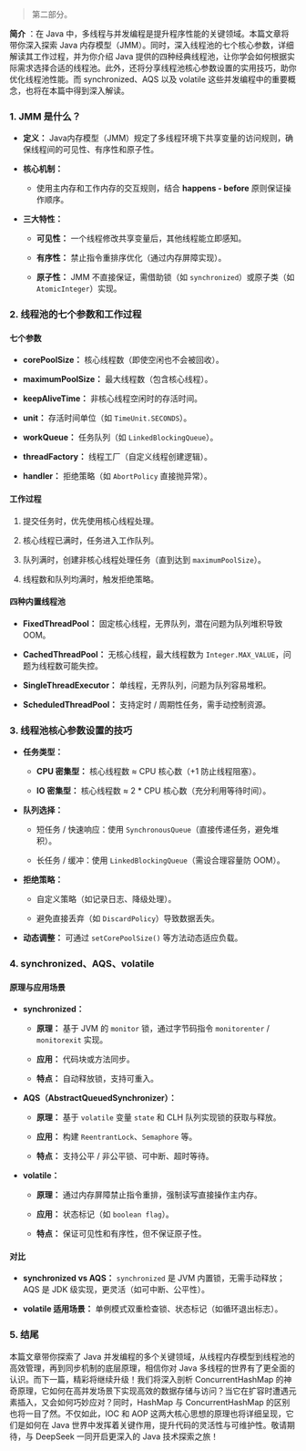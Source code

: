 
> 第二部分。

**简介** ：在 Java 中，多线程与并发编程是提升程序性能的关键领域。本篇文章将带你深入探索 Java 内存模型（JMM）。同时，深入线程池的七个核心参数，详细解读其工作过程，并为你介绍 Java 提供的四种经典线程池，让你学会如何根据实际需求选择合适的线程池。此外，还将分享线程池核心参数设置的实用技巧，助你优化线程池性能。而 synchronized、AQS 以及 volatile 这些并发编程中的重要概念，也将在本篇中得到深入解读。

### 1. JMM 是什么？

- **定义：** Java内存模型（JMM）规定了多线程环境下共享变量的访问规则，确保线程间的可见性、有序性和原子性。
    
- **核心机制：**
    
    - 使用主内存和工作内存的交互规则，结合 **happens - before** 原则保证操作顺序。
        
- **三大特性：**
    
    - **可见性：** 一个线程修改共享变量后，其他线程能立即感知。
        
    - **有序性：** 禁止指令重排序优化（通过内存屏障实现）。
        
    - **原子性：** JMM 不直接保证，需借助锁（如 `synchronized`）或原子类（如 `AtomicInteger`）实现。
        

### 2. 线程池的七个参数和工作过程

#### **七个参数**

- **corePoolSize：** 核心线程数（即使空闲也不会被回收）。
    
- **maximumPoolSize：** 最大线程数（包含核心线程）。
    
- **keepAliveTime：** 非核心线程空闲时的存活时间。
    
- **unit：** 存活时间单位（如 `TimeUnit.SECONDS`）。
    
- **workQueue：** 任务队列（如 `LinkedBlockingQueue`）。
    
- **threadFactory：** 线程工厂（自定义线程创建逻辑）。
    
- **handler：** 拒绝策略（如 `AbortPolicy` 直接抛异常）。
    

#### **工作过程**

1. 提交任务时，优先使用核心线程处理。
    
2. 核心线程已满时，任务进入工作队列。
    
3. 队列满时，创建非核心线程处理任务（直到达到 `maximumPoolSize`）。
    
4. 线程数和队列均满时，触发拒绝策略。
    

#### **四种内置线程池**

- **FixedThreadPool：** 固定核心线程，无界队列，潜在问题为队列堆积导致 OOM。
    
- **CachedThreadPool：** 无核心线程，最大线程数为 `Integer.MAX_VALUE`，问题为线程数可能失控。
    
- **SingleThreadExecutor：** 单线程，无界队列，问题为队列容易堆积。
    
- **ScheduledThreadPool：** 支持定时 / 周期性任务，需手动控制资源。
    

### 3. 线程池核心参数设置的技巧

- **任务类型：**
    
    - **CPU 密集型：** 核心线程数 ≈ CPU 核心数（+1 防止线程阻塞）。
        
    - **IO 密集型：** 核心线程数 ≈ 2 * CPU 核心数（充分利用等待时间）。
        
- **队列选择：**
    
    - 短任务 / 快速响应：使用 `SynchronousQueue`（直接传递任务，避免堆积）。
        
    - 长任务 / 缓冲：使用 `LinkedBlockingQueue`（需设合理容量防 OOM）。
        
- **拒绝策略：**
    
    - 自定义策略（如记录日志、降级处理）。
        
    - 避免直接丢弃（如 `DiscardPolicy`）导致数据丢失。
        
- **动态调整：** 可通过 `setCorePoolSize()` 等方法动态适应负载。
    

### 4. synchronized、AQS、volatile

#### **原理与应用场景**

- **synchronized：**
    
    - **原理：** 基于 JVM 的 `monitor` 锁，通过字节码指令 `monitorenter` / `monitorexit` 实现。
        
    - **应用：** 代码块或方法同步。
        
    - **特点：** 自动释放锁，支持可重入。
        
- **AQS（AbstractQueuedSynchronizer）：**
    
    - **原理：** 基于 `volatile` 变量 `state` 和 CLH 队列实现锁的获取与释放。
        
    - **应用：** 构建 `ReentrantLock`、`Semaphore` 等。
        
    - **特点：** 支持公平 / 非公平锁、可中断、超时等待。
        
- **volatile：**
    
    - **原理：** 通过内存屏障禁止指令重排，强制读写直接操作主内存。
        
    - **应用：** 状态标记（如 `boolean flag`）。
        
    - **特点：** 保证可见性和有序性，但不保证原子性。
        

#### **对比**

- **synchronized vs AQS：** `synchronized` 是 JVM 内置锁，无需手动释放；AQS 是 JDK 级实现，更灵活（如可中断、公平性）。
    
- **volatile 适用场景：** 单例模式双重检查锁、状态标记（如循环退出标志）。

### 5. 结尾

本篇文章带你探索了 Java 并发编程的多个关键领域，从线程内存模型到线程池的高效管理，再到同步机制的底层原理，相信你对 Java 多线程的世界有了更全面的认识。而下一篇，精彩将继续升级！我们将深入剖析 ConcurrentHashMap 的神奇原理，它如何在高并发场景下实现高效的数据存储与访问？当它在扩容时遭遇元素插入，又会如何巧妙应对？同时，HashMap 与 ConcurrentHashMap 的区别也将一目了然。不仅如此，IOC 和 AOP 这两大核心思想的原理也将详细呈现，它们是如何在 Java 世界中发挥着关键作用，提升代码的灵活性与可维护性。敬请期待，与 DeepSeek 一同开启更深入的 Java 技术探索之旅！